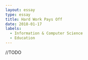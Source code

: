 ```yaml
---
layout: essay
type: essay
title: Hard Work Pays Off
date: 2018-01-17
labels:
  - Information & Computer Science
  - Education
---
```


//TODO

